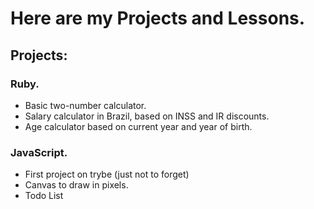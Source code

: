 # Here are my Projects and Lessons.
## Projects:
### Ruby.
- Basic two-number calculator.
- Salary calculator in Brazil, based on INSS and IR discounts.
- Age calculator based on current year and year of birth.

### JavaScript.
- First project on trybe (just not to forget)
- Canvas to draw in pixels.
- Todo List
